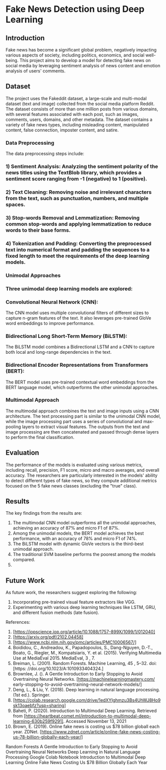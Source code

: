 # Fake News Detection using Deep Learning
## Introduction
Fake news has become a significant global problem, negatively impacting various aspects of society, including politics, economics, and social well-being. This project aims to develop a model for detecting fake news on social media by leveraging sentiment analysis of news content and emotion analysis of users' comments.

## Dataset
The project uses the Fakeddit dataset, a large-scale and multi-modal dataset (text and image) collected from the social media platform Reddit. The dataset consists of more than one million posts from various domains, with several features associated with each post, such as images, comments, users, domains, and other metadata. The dataset contains a variety of fake news types, including misleading content, manipulated content, false connection, imposter content, and satire.

### Data Preprocessing
The data preprocessing steps include:

### 1) Sentiment Analysis: Analyzing the sentiment polarity of the news titles using the TextBlob library, which provides a sentiment score ranging from -1 (negative) to 1 (positive).
### 2) Text Cleaning: Removing noise and irrelevant characters from the text, such as punctuation, numbers, and multiple spaces.
### 3) Stop-words Removal and Lemmatization: Removing common stop-words and applying lemmatization to reduce words to their base forms.
### 4) Tokenization and Padding: Converting the preprocessed text into numerical format and padding the sequences to a fixed length to meet the requirements of the deep learning models.

### Unimodal Approaches

### Three unimodal deep learning models are explored:

### Convolutional Neural Network (CNN): 
The CNN model uses multiple convolutional filters of different sizes to capture n-gram features of the text. It also leverages pre-trained GloVe word embeddings to improve performance.

### Bidirectional Long Short-Term Memory (BiLSTM): 
The BiLSTM model combines a Bidirectional LSTM and a CNN to capture both local and long-range dependencies in the text.
### Bidirectional Encoder Representations from Transformers (BERT): 
The BERT model uses pre-trained contextual word embeddings from the BERT language model, which outperforms the other unimodal approaches.
### Multimodal Approach
The multimodal approach combines the text and image inputs using a CNN architecture. The text processing part is similar to the unimodal CNN model, while the image processing part uses a series of convolutional and max-pooling layers to extract visual features. The outputs from the text and image processing are then concatenated and passed through dense layers to perform the final classification.

## Evaluation
The performance of the models is evaluated using various metrics, including recall, precision, F1 score, micro and macro averages, and overall accuracy. The researchers are particularly interested in the models' ability to detect different types of fake news, so they compute additional metrics focused on the 5 fake news classes (excluding the "true" class).

## Results
The key findings from the results are:

1) The multimodal CNN model outperforms all the unimodal approaches, achieving an accuracy of 87% and micro F1 of 87%.
2) Among the unimodal models, the BERT model achieves the best performance, with an accuracy of 78% and micro F1 of 74%.
3) The BiLSTM model with dynamic GloVe vectors is the third-best unimodal approach.
4) The traditional SVM baseline performs the poorest among the models compared.
5) 
## Future Work
As future work, the researchers suggest exploring the following:

1) Incorporating pre-trained visual feature extractors like VGG.
2) Experimenting with various deep learning techniques like LSTM, GRU, and different fusion methods (late fusion).
   
References:
1)	[https://iopscience.iop.org/article/10.1088/1757-899X/1099/1/012040]
2)	[https://arxiv.org/pdf/2102.04458]
3)	[https://www.ncbi.nlm.nih.gov/pmc/articles/PMC10006567/]
4)	Boididou, C., Andreadou, K., Papadopoulos, S., Dang-Nguyen, D.-T., Boato, G., Riegler, M., Kompatsiaris, Y. et al. (2015). Verifying Multimedia Use at MediaEval 2015. MediaEval, 3 , 7.
5)	Breiman, L. (2001). Random Forests. Machine Learning, 45 , 5–32. doi:[https: //doi.org/10.1023/A:1010933404324.]
6)	Brownlee, J. (). A Gentle Introduction to Early Stopping to Avoid Overtraining Neural Networks. [https://machinelearningmastery.com/ early-stopping-to-avoid-overtraining-neural-network-models/] 
7)	Deng, L., & Liu, Y. (2018). Deep learning in natural language processing. (1st ed.). Springer.
8)	[https://colab.research.google.com/drive/1edXYIghmzu3Bs4UhWJ8Ho9sk13oaebfz?usp=sharing]
9)	Baheti, P. (2020). Introduction to Multimodal Deep Learning. Retrieved from [https://heartbeat.comet.ml/introduction-to-multimodal-deep-learning-630b259f9291]. Accessed November 13, 2021
10)	Brown, E. (2019). Online fake news is costing us $78 billion globall each year. ZDNet. [https://www.zdnet.com/article/online-fake-news-costing-us-78-billion-globally-each-year/]

Random Forests
A Gentle Introduction to Early Stopping to Avoid Overtraining Neural Networks
Deep Learning in Natural Language Processing
Google Colab Notebook
Introduction to Multimodal Deep Learning
Online Fake News Costing Us $78 Billion Globally Each Year
